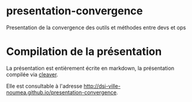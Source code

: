 # presentation-convergence
Presentation de la convergence des outils et méthodes entre devs et ops

# Compilation de la présentation

La présentation est entièrement écrite en markdown, la présentation compilée via [cleaver](https://github.com/jdan/cleaver).

Elle est consultable à l'adresse http://dsi-ville-noumea.github.io/presentation-convergence.
